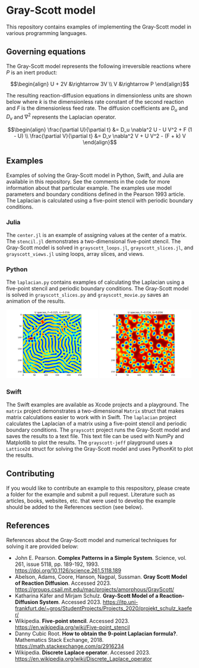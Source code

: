 # Gray-Scott model

This repository contains examples of implementing the Gray-Scott model in various programming languages.

## Governing equations

The Gray-Scott model represents the following irreversible reactions where $P$ is an inert product:

```math
\begin{align}
    U + 2V &\rightarrow 3V \\
    V &\rightarrow P
\end{align}
```

The resulting reaction-diffusion equations in dimensionless units are shown below where $k$ is the dimensionless rate constant of the second reaction and $F$ is the dimensionless feed rate. The diffusion coefficients are $D_u$ and $D_v$ and $\nabla^2$ represents the Laplacian operator.

```math
\begin{align}
    \frac{\partial U}{\partial t} &= D_u \nabla^2 U - U V^2 + F (1 - U) \\
    \frac{\partial V}{\partial t} &= D_v \nabla^2 V + U V^2 - (F + k) V
\end{align}
```

## Examples

Examples of solving the Gray-Scott model in Python, Swift, and Julia are available in this repository. See the comments in the code for more information about that particular example. The examples use model parameters and boundary conditions defined in the Pearson 1993 article. The Laplacian is calculated using a five-point stencil with periodic boundary conditions.

### Julia

The `center.jl` is an example of assigning values at the center of a matrix. The `stencil.jl` demonstrates a two-dimensional five-point stencil. The Gray-Scott model is solved in `grayscott_loops.jl`, `grayscott_slices.jl`, and `grayscott_views.jl` using loops, array slices, and views.

### Python

The `laplacian.py` contains examples of calculating the Laplacian using a five-point stencil and periodic boundary conditions. The Gray-Scott model is solved in `grayscott_slices.py` and `grayscott_movie.py` saves an animation of the results.

<img src="assets/fig1-python.png" width="49%"/> <img src="assets/fig2-python.png" width="49%"/>

### Swift

The Swift examples are available as Xcode projects and a playground. The `matrix` project demonstrates a two-dimensional `Matrix` struct that makes matrix calculations easier to work with in Swift. The `laplacian` project calculates the Laplacian of a matrix using a five-point stencil and periodic boundary conditions. The `grayscott` project runs the Gray-Scott model and saves the results to a text file. This text file can be used with NumPy and Matplotlib to plot the results. The `grayscott-jeff` playground uses a `Lattice2d` struct for solving the Gray-Scott model and uses PythonKit to plot the results.

## Contributing

If you would like to contribute an example to this respository, please create a folder for the example and submit a pull request. Literature such as articles, books, websites, etc. that were used to develop the example should be added to the References section (see below).

## References

References about the Gray-Scott model and numerical techniques for solving it are provided below:

- John E. Pearson. **Complex Patterns in a Simple System**. Science, vol. 261, issue 5118, pp. 189-192, 1993. https://doi.org/10.1126/science.261.5118.189
- Abelson, Adams, Coore, Hanson, Nagpal, Sussman. **Gray Scott Model of Reaction Diffusion**. Accessed 2023. https://groups.csail.mit.edu/mac/projects/amorphous/GrayScott/
- Katharina Käfer and Mirjam Schulz. **Gray-Scott Model of a Reaction-Diffusion System**. Accessed 2023. https://itp.uni-frankfurt.de/~gros/StudentProjects/Projects_2020/projekt_schulz_kaefer/
- Wikipedia. **Five-point stencil**. Accessed 2023. https://en.wikipedia.org/wiki/Five-point_stencil
- Danny Cubic Root. **How to obtain the 9-point Laplacian formula?**. Mathematics Stack Exchange, 2018. https://math.stackexchange.com/q/2916234
- Wikipedia. **Discrete Laplace operator**. Accessed 2023. https://en.wikipedia.org/wiki/Discrete_Laplace_operator
